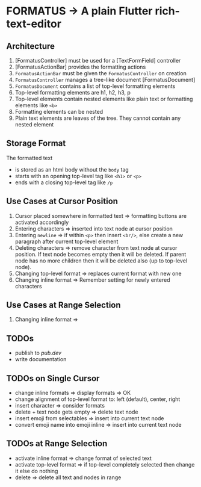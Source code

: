 # FORMATUS -> A plain Flutter rich-text-editor

## Architecture

1. [FormatusController] must be used for a [TextFormField] controller
2. [FormatusActionBar] provides the formatting actions
3. `FormatusActionBar` must be given the `FormatusController` on creation
4. `FormatusController` manages a tree-like document [FormatusDocument]
5. `FormatusDocument` contains a list of top-level formatting elements
6. Top-level formatting elements are h1, h2, h3, p
7. Top-level elements contain nested elements like plain text or formatting elements like `<b>`
8. Formatting elements can be nested
9. Plain text elements are leaves of the tree. They cannot contain any nested element

## Storage Format

The formatted text

* is stored as an html body without the `body` tag
* starts with an opening top-level tag like `<h1>` or `<p>`
* ends with a closing top-level tag like `/p`

## Use Cases at Cursor Position

1. Cursor placed somewhere in formatted text => formatting buttons are activated accordingly
2. Entering characters => inserted into text node at cursor position
3. Entering `newline` => if within `<p>` then insert `<br/>`, else create a new paragraph after
   current top-level element
4. Deleting characters => remove character from text node at cursor position.
   If text node becomes empty then it will be deleted.
   If parent node has no more children then it will be deleted also (up to top-level node).
5. Changing top-level format => replaces current format with new one
6. Changing inline format => Remember setting for newly entered characters

## Use Cases at Range Selection

1. Changing inline format =>

## TODOs

* publish to _pub.dev_
* write documentation

## TODOs on Single Cursor

* change inline formats => display formats => OK
* change alignment of top-level format to: left (default), center, right
* insert character => consider formats
* delete + text node gets empty => delete text node
* insert emoji from selectables => insert into current text node
* convert emoji name into emoji inline => insert into current text node

## TODOs at Range Selection

* activate inline format => change format of selected text
* activate top-level format => if top-level completely selected then change it else
  do nothing
* delete => delete all text and nodes in range
